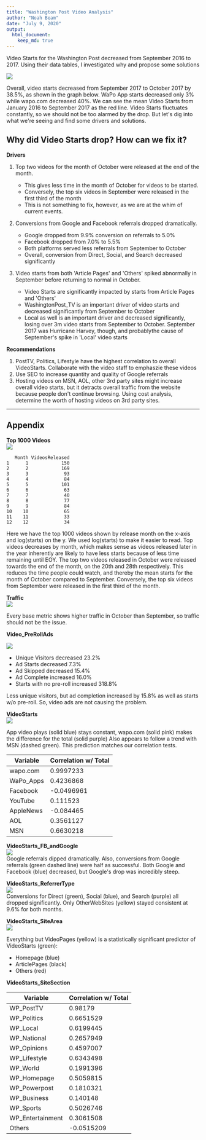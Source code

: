 ```yaml
---
title: "Washington Post Video Analysis"
author: "Noah Beam"
date: "July 9, 2020"
output:
  html_document:
    keep_md: true
---
```




Video Starts for the Washington Post decreased from September 2016 to 2017. 
Using their data tables, I investigated why and propose some solutions



<img src="WashingtonPost_files/figure-html/unnamed-chunk-2-1.png" style="display: block; margin: auto;" />

Overall, video starts decreased from September 2017 to October 2017 by 38.5%,
as shown in the graph below. WaPo App starts decreased only 3% while wapo.com decreased 40%. We can see the mean Video Starts from January 2016 to September 2017 as the red line. Video Starts fluctuates constantly, so we should not be too alarmed by the drop. But let's dig into what we're seeing and find some drivers and solutions.

## Why did Video Starts drop? How can we fix it?

**Drivers** 

1. Top two videos for the month of October were released at the end of the month.     
    + This gives less time in the month of October for videos to be started.  
    + Conversely, the top six videos in September were released in the first third of the month   
    + This is not something to fix, however, as we are at the whim of current events.  


2. Conversions from Google and Facebook referrals dropped dramatically.   
    + Google dropped from 9.9% conversion on referrals to 5.0%    
    + Facebook dropped from 7.0% to 5.5%    
    + Both platforms served less referrals from September to October    
    + Overall, conversion from Direct, Social, and Search decreased significantly   


3. Video starts from both 'Article Pages' and 'Others' spiked abnormally in September before   returning to normal in October.    
    + Video Starts are significantly impacted by starts from Article Pages and 'Others'   
    + WashingtonPost_TV is an important driver of video starts and decreased significantly from September to October   
    + Local as well is an important driver and decreased significantly, losing over 3m video starts from September to October. September 2017 was Hurricane Harvey, though, and probablythe cause of September's spike in 'Local' video starts


**Recommendations**  

1. PostTV, Politics, Lifestyle have the highest correlation to overall VideoStarts. Collaborate with the video staff to emphaszie these videos 
2. Use SEO to increase quantity and quality of Google referrals  
3. Hosting videos on MSN, AOL, other 3rd party sites might increase overall video starts, but it detracts overall traffic from the website because people don't continue browsing. Using cost analysis, determine the worth of hosting videos on 3rd party sites.

-----------------

## Appendix

**Top 1000 Videos**
<img src="WashingtonPost_files/figure-html/unnamed-chunk-3-1.png" style="display: block; margin: auto;" />

```
   Month VideosReleased
1      1            150
2      2            169
3      3             93
4      4             84
5      5            101
6      6             63
7      7             40
8      8             77
9      9             84
10    10             65
11    11             33
12    12             34
```
Here we have the top 1000 videos shown by release month on the x-axis and log(starts) on the y. 
We used log(starts) to make it easier to read. 
Top videos decreases by month, which makes sense as videos released later in the year inherently are likely to have less starts because of less time remaining until EOY.
The top two videos released in October were released towards the end of the month, on the 20th and 28th respectively. 
This reduces the time people could watch, and thereby the mean starts for the month of October compared to September.
Conversely, the top six videos from September were released in the first third of the month.



**Traffic**
<img src="WashingtonPost_files/figure-html/unnamed-chunk-4-1.png" style="display: block; margin: auto;" />

Every base metric shows higher traffic in October than September, 
so traffic should not be the issue.

**Video_PreRollAds**


<img src="WashingtonPost_files/figure-html/unnamed-chunk-7-1.png" style="display: block; margin: auto;" />
 
 * Unique Visitors decreased 23.2%    
 * Ad Starts decreased 7.3%    
 * Ad Skipped decreased 15.4%    
 * Ad Complete increased 16.0%    
 * Starts with no pre-roll increased 318.8%    

Less unique visitors, but ad completion increased by 15.8% as well as starts w/o pre-roll.
So, video ads are not causing the problem.

**VideoStarts**
<img src="WashingtonPost_files/figure-html/unnamed-chunk-8-1.png" style="display: block; margin: auto;" />

App video plays (solid blue) stays constant, wapo.com (solid pink) makes the difference
for the total (solid purple)
Also appears to follow a trend with MSN (dashed green).
This prediction matches our correlation tests.   

Variable  | Correlation w/ Total  
--------- | -------------  
wapo.com  | 0.9997233   
WaPo_Apps | 0.4236868   
Facebook  | -0.0496961   
YouTube   | 0.111523   
AppleNews | -0.084465   
AOL       | 0.3561127   
MSN       | 0.6630218   

**VideoStarts_FB_andGoogle**
<img src="WashingtonPost_files/figure-html/unnamed-chunk-10-1.png" style="display: block; margin: auto;" />
Google referrals dipped dramatically. 
Also, conversions from Google referrals (green dashed line) were half as successful.
Both Google and Facebook (blue) decreased, but Google's drop was incredibly steep.

**VideoStarts_ReferrerType**
<img src="WashingtonPost_files/figure-html/unnamed-chunk-11-1.png" style="display: block; margin: auto;" />
Conversions for Direct (green), Social (blue), and Search (purple) all dropped significantly.
Only OtherWebSites (yellow) stayed consistent at 9.6% for both months.

**VideoStarts_SiteArea**
<img src="WashingtonPost_files/figure-html/unnamed-chunk-12-1.png" style="display: block; margin: auto;" />

Everything but VideoPages (yellow) is a statistically significant predictor of VideoStarts (green):  

 * Homepage (blue)  
 * ArticlePages (black)  
 * Others (red)  


**VideoStarts_SiteSection**



Variable         | Correlation w/ Total  
---------------- | -------------  
WP_PostTV        | 0.98179  
WP_Politics      | 0.6651529  
WP_Local         | 0.6199445  
WP_National      | 0.2657949  
WP_Opinions      | 0.4597007  
WP_Lifestyle     | 0.6343498  
WP_World         | 0.1991396  
WP_Homepage      | 0.5059815  
WP_Powerpost     | 0.1810321  
WP_Business      | 0.140148  
WP_Sports        | 0.5026746  
WP_Entertainment | 0.3061508  
Others           | -0.0515209  

